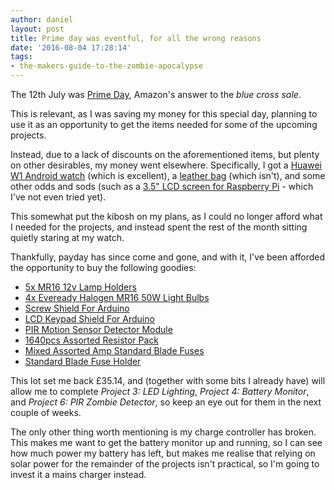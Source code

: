 ```yaml
---
author: daniel
layout: post
title: Prime day was eventful, for all the wrong reasons
date: '2016-08-04 17:28:14'
tags:
- the-makers-guide-to-the-zombie-apocalypse
---
```


The 12th July was [Prime Day](http://amzn.to/2aLrwxh), Amazon's answer to the _blue cross sale_.

This is relevant, as I was saving my money for this special day, planning to use it as an opportunity to get the items needed for some of the upcoming projects.

Instead, due to a lack of discounts on the aforementioned items, but plenty on other desirables, my money went elsewhere. Specifically, I got a [Huawei W1 Android watch](http://amzn.to/2al5MKD) (which is excellent), a [leather bag](http://amzn.to/2aT4tlT) (which isn't), and some other odds and sods (such as a [3.5" LCD screen for Raspberry Pi](http://amzn.to/2al5iEl) - which I've not even tried yet).

This somewhat put the kibosh on my plans, as I could no longer afford what I needed for the projects, and instead spent the rest of the month sitting quietly staring at my watch.

Thankfully, payday has since come and gone, and with it, I've been afforded the opportunity to buy the following goodies:

- [5x MR16 12v Lamp Holders](http://amzn.to/2al6BDe)
- [4x Eveready Halogen MR16 50W Light Bulbs](http://www.bmstores.co.uk/products/eveready-halogen-mr16-50w-light-bulbs-4pk-298810)
- [Screw Shield For Arduino](http://hobbycomponents.com/shields/286-screw-shield-for-arduino-development-boards)
- [LCD Keypad Shield For Arduino](http://hobbycomponents.com/shields/51-lcd-keypad-shield-for-arduino-16x02)
- [PIR Motion Sensor Detector Module](http://hobbycomponents.com/sensors/145-pyroelectric-infrared-pir-motion-sensor-detector-module-hc-sr501)
- [1640pcs Assorted Resistor Pack](http://amzn.to/2aT9JGm)
- [Mixed Assorted Amp Standard Blade Fuses](http://amzn.to/2aTfWSB)
- [Standard Blade Fuse Holder](http://amzn.to/2aTKxAj)

This lot set me back £35.14, and (together with some bits I already have) will allow me to complete _Project 3: LED Lighting_, _Project 4: Battery Monitor_, and _Project 6: PIR Zombie Detector_, so keep an eye out for them in the next couple of weeks.

The only other thing worth mentioning is my charge controller has broken. This makes me want to get the battery monitor up and running, so I can see how much power my battery has left, but makes me realise that relying on solar power for the remainder of the projects isn't practical, so I'm going to invest it a mains charger instead.
